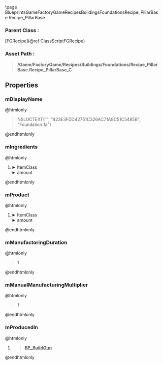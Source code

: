 \page BlueprintsGameFactoryGameRecipesBuildingsFoundationsRecipe_PillarBase Recipe_PillarBase
### Parent Class :
[FGRecipe](@ref ClassScriptFGRecipe)
### Asset Path :
<b><blockquote>/Game/FactoryGame/Recipes/Buildings/Foundations/Recipe_PillarBase.Recipe_PillarBase_C</blockquote></b>
## Properties

### mDisplayName
@htmlonly
<blockquote>NSLOCTEXT("", "423E3FDD42751C326AC71A9C51C5485B", "Foundation 1a")</blockquote>
@endhtmlonly

### mIngredients
@htmlonly
<ol>
<li>
<details>
 <summary>ItemClass</summary>
<b><a href="_blueprints_game_factory_game_resource_parts_cement_desc__cement.html"><blockquote>Desc_Cement</blockquote></a></b>
</details>
<details>
 <summary>amount</summary>
<blockquote>6</blockquote>
</details>
</li>
</ol>
@endhtmlonly

### mProduct
@htmlonly
<ol>
<li>
<details>
 <summary>ItemClass</summary>
<b><a href="_blueprints_game_factory_game_buildable_building_foundation_desc__pillar_base.html"><blockquote>Desc_PillarBase</blockquote></a></b>
</details>
<details>
 <summary>amount</summary>
<blockquote>1</blockquote>
</details>
</li>
</ol>
@endhtmlonly

### mManufactoringDuration
@htmlonly
<blockquote>1</blockquote>
@endhtmlonly

### mManualManufacturingMultiplier
@htmlonly
<blockquote>1</blockquote>
@endhtmlonly

### mProducedIn
@htmlonly
<ol>
<li>
<b><a href="_blueprints_game_factory_game_equipment_build_gun_b_p__build_gun.html"><blockquote>BP_BuildGun</blockquote></a></b>
</li>
</ol>
@endhtmlonly

